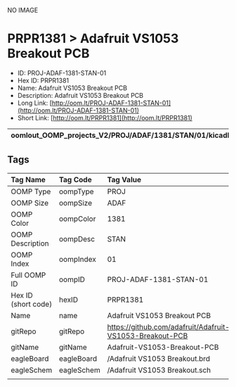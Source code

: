 


  
NO IMAGE  
# PRPR1381 > Adafruit VS1053 Breakout PCB

- ID: PROJ-ADAF-1381-STAN-01
- Hex ID: PRPR1381
- Name: Adafruit VS1053 Breakout PCB
- Description: Adafruit VS1053 Breakout PCB
- Long Link: [http://oom.lt/PROJ-ADAF-1381-STAN-01](http://oom.lt/PROJ-ADAF-1381-STAN-01)
- Short Link: [http://oom.lt/PRPR1381](http://oom.lt/PRPR1381)
  

|oomlout_OOMP_projects_V2/PROJ/ADAF/1381/STAN/01/kicadPcb3dFront.png|oomlout_OOMP_projects_V2/PROJ/ADAF/1381/STAN/01/kicadPcb3dBack.png|oomlout_OOMP_projects_V2/PROJ/ADAF/1381/STAN/01/kicadPcb3d.png||
| :---: | :---: | :---: | :---: |

## Tags
  

|Tag Name|Tag Code|Tag Value|
| :--- | :--- | :--- |
|OOMP Type|oompType|PROJ|
|OOMP Size|oompSize|ADAF|
|OOMP Color|oompColor|1381|
|OOMP Description|oompDesc|STAN|
|OOMP Index|oompIndex|01|
|Full OOMP ID|oompID|PROJ-ADAF-1381-STAN-01|
|Hex ID (short code)|hexID|PRPR1381|
|Name|name|Adafruit VS1053 Breakout PCB|
|gitRepo|gitRepo|https://github.com/adafruit/Adafruit-VS1053-Breakout-PCB|
|gitName|gitName|Adafruit-VS1053-Breakout-PCB|
|eagleBoard|eagleBoard|/Adafruit VS1053 Breakout.brd|
|eagleSchem|eagleSchem|/Adafruit VS1053 Breakout.sch|
||||
